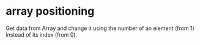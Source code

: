 # array positioning
Get data from Array and change it using the number of an element (from 1) instead of its index (from 0).
